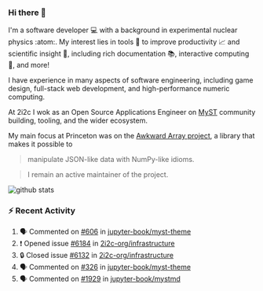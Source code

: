 ### Hi there 👋 

I'm a software developer 💻 with a background in experimental nuclear physics :atom:. My interest lies in tools :wrench: to improve productivity :chart_with_upwards_trend: and scientific insight :telescope:, including rich documentation 📚, interactive computing 🧮, and more! 

I have experience in many aspects of software engineering, including game design, full-stack web development, and high-performance numeric computing. 

At 2i2c I wok as an Open Source Applications Engineer on [MyST](https://github.com/jupyter-book/mystmd) community building, tooling, and the wider ecosystem. 

My main focus at Princeton was on the [Awkward Array project](awkward-array.org/), a library that makes it possible to 
> manipulate JSON-like data with NumPy-like idioms.

> I remain an active maintainer of the project. 

![github stats](https://github-readme-stats.vercel.app/api?username=agoose77&show_icons=true&hide_rank=true&hide_title=true&bg_color=30,e76445,904e95&text_color=efe3ec&icon_color=efe3ec)
<!--
**agoose77/agoose77** is a ✨ _special_ ✨ repository because its `README.md` (this file) appears on your GitHub profile.

Here are some ideas to get you started:

- 🔭 I’m currently working on ...
- 🌱 I’m currently learning ...
- 👯 I’m looking to collaborate on ...
- 🤔 I’m looking for help with ...
- 💬 Ask me about ...
- 📫 How to reach me: ...
- 😄 Pronouns: ...
- ⚡ Fun fact: ...
-->

### :zap: Recent Activity

<!--START_SECTION:activity-->
1. 🗣 Commented on [#606](https://github.com/jupyter-book/myst-theme/pull/606#issuecomment-2956597683) in [jupyter-book/myst-theme](https://github.com/jupyter-book/myst-theme)
2. ❗ Opened issue [#6184](https://github.com/2i2c-org/infrastructure/issues/6184) in [2i2c-org/infrastructure](https://github.com/2i2c-org/infrastructure)
3. 🔒 Closed issue [#6132](https://github.com/2i2c-org/infrastructure/issues/6132) in [2i2c-org/infrastructure](https://github.com/2i2c-org/infrastructure)
4. 🗣 Commented on [#326](https://github.com/jupyter-book/myst-theme/issues/326#issuecomment-2956288562) in [jupyter-book/myst-theme](https://github.com/jupyter-book/myst-theme)
5. 🗣 Commented on [#1929](https://github.com/jupyter-book/mystmd/issues/1929#issuecomment-2950025819) in [jupyter-book/mystmd](https://github.com/jupyter-book/mystmd)
<!--END_SECTION:activity-->
